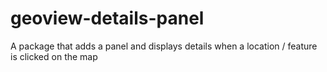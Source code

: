 # geoview-details-panel

A package that adds a panel and displays details when a location / feature is clicked on the map
